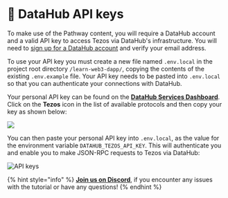 # 🧩 DataHub API keys

To make use of the Pathway content, you will require a DataHub account and a valid API key to access Tezos via DataHub's infrastructure.
You will need to [sign up for a DataHub account](https://auth.figment.io/sign_up) and verify your email address.

To use your API key you must create a new file named `.env.local` in the project root directory `/learn-web3-dapp/`, copying the contents of the existing `.env.example` file. Your API key needs to be pasted into `.env.local` so that you can authenticate your connections with DataHub.

Your personal API key can be found on the [**DataHub Services Dashboard**](https://datahub.figment.io/). Click on the **Tezos** icon in the list of available protocols and then copy your key as shown below:

![](https://raw.githubusercontent.com/figment-networks/learn-web3-dapp/main/markdown/__images__/tezos/tezos-setup.gif)

You can then paste your personal API key into `.env.local`, as the value for the environment variable `DATAHUB_TEZOS_API_KEY`. This will authenticate you and enable you to make JSON-RPC requests to Tezos via DataHub:

![API keys](https://raw.githubusercontent.com/figment-networks/learn-web3-dapp/main/markdown/__images__/tezos/tezos-setup.png)

{% hint style="info" %}
[**Join us on Discord**](https://figment.io/devchat), if you encounter any issues with the tutorial or have any questions!
{% endhint %}
